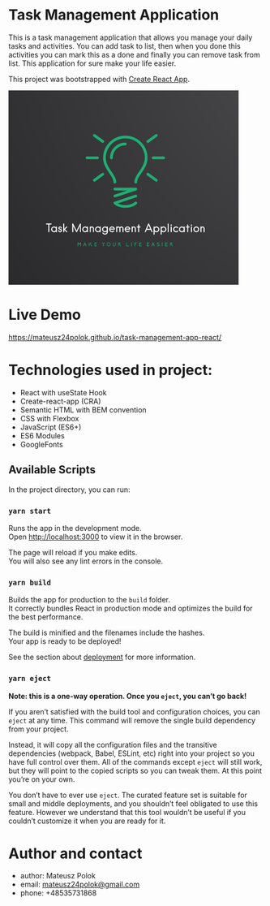 # Task Management Application
This is a task management application that allows you manage your daily tasks and activities. You can add task to list, then when you done this activities you can mark this as a done and finally you can remove task from list. This application for sure make your life easier.

This project was bootstrapped with [Create React App](https://github.com/facebook/create-react-app).

![Logo](public/logo--small.png)

# Live Demo
https://mateusz24polok.github.io/task-management-app-react/

# Technologies used in project:
- React with useState Hook
- Create-react-app (CRA)
- Semantic HTML with BEM convention
- CSS with Flexbox
- JavaScript (ES6+)
- ES6 Modules
- GoogleFonts

## Available Scripts

In the project directory, you can run:

### `yarn start`

Runs the app in the development mode.<br />
Open [http://localhost:3000](http://localhost:3000) to view it in the browser.

The page will reload if you make edits.<br />
You will also see any lint errors in the console.

### `yarn build`

Builds the app for production to the `build` folder.<br />
It correctly bundles React in production mode and optimizes the build for the best performance.

The build is minified and the filenames include the hashes.<br />
Your app is ready to be deployed!

See the section about [deployment](https://facebook.github.io/create-react-app/docs/deployment) for more information.

### `yarn eject`

**Note: this is a one-way operation. Once you `eject`, you can’t go back!**

If you aren’t satisfied with the build tool and configuration choices, you can `eject` at any time. This command will remove the single build dependency from your project.

Instead, it will copy all the configuration files and the transitive dependencies (webpack, Babel, ESLint, etc) right into your project so you have full control over them. All of the commands except `eject` will still work, but they will point to the copied scripts so you can tweak them. At this point you’re on your own.

You don’t have to ever use `eject`. The curated feature set is suitable for small and middle deployments, and you shouldn’t feel obligated to use this feature. However we understand that this tool wouldn’t be useful if you couldn’t customize it when you are ready for it.

# Author and contact
- author: Mateusz Polok
- email: mateusz24polok@gmail.com
- phone: +48535731868
